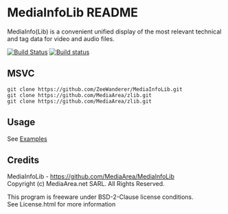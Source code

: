 # MediaInfoLib README

MediaInfo(Lib) is a convenient unified display of the most relevant technical and tag data for video and audio files.

[![Build Status](https://travis-ci.org/MediaArea/MediaInfoLib.svg?branch=master)](https://travis-ci.org/MediaArea/MediaInfoLib)
[![Build status](https://ci.appveyor.com/api/projects/status/enael8oersp6nntd/branch/master?svg=true)](https://ci.appveyor.com/project/MediaArea/mediainfolib/branch/master)

## MSVC

```shell
git clone https://github.com/ZeeWanderer/MediaInfoLib.git  
git clone https://github.com/MediaArea/zlib.git  
git clone https://github.com/MediaArea/zlib.git
```

## Usage

See [Examples](Source/Example)

## Credits

MediaInfoLib - https://github.com/MediaArea/MediaInfoLib  
Copyright (c) MediaArea.net SARL. All Rights Reserved.

This program is freeware under BSD-2-Clause license conditions.  
See License.html for more information
